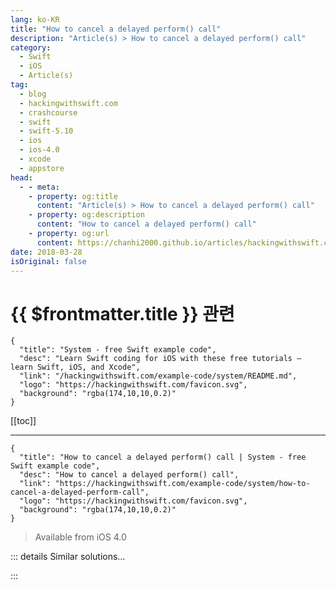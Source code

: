```yaml
---
lang: ko-KR
title: "How to cancel a delayed perform() call"
description: "Article(s) > How to cancel a delayed perform() call"
category:
  - Swift
  - iOS
  - Article(s)
tag: 
  - blog
  - hackingwithswift.com
  - crashcourse
  - swift
  - swift-5.10
  - ios
  - ios-4.0
  - xcode
  - appstore
head:
  - - meta:
    - property: og:title
      content: "Article(s) > How to cancel a delayed perform() call"
    - property: og:description
      content: "How to cancel a delayed perform() call"
    - property: og:url
      content: https://chanhi2000.github.io/articles/hackingwithswift.com/example-code/system/how-to-cancel-a-delayed-perform-call.html
date: 2018-03-28
isOriginal: false
---
```


# {{ $frontmatter.title }} 관련

```component VPCard
{
  "title": "System - free Swift example code",
  "desc": "Learn Swift coding for iOS with these free tutorials – learn Swift, iOS, and Xcode",
  "link": "/hackingwithswift.com/example-code/system/README.md",
  "logo": "https://hackingwithswift.com/favicon.svg",
  "background": "rgba(174,10,10,0.2)"
}
```

[[toc]]

---

```component VPCard
{
  "title": "How to cancel a delayed perform() call | System - free Swift example code",
  "desc": "How to cancel a delayed perform() call",
  "link": "https://hackingwithswift.com/example-code/system/how-to-cancel-a-delayed-perform-call",
  "logo": "https://hackingwithswift.com/favicon.svg",
  "background": "rgba(174,10,10,0.2)"
}
```

> Available from iOS 4.0

<!-- TODO: 작성 -->

<!-- 
You can make a method call run after a number of seconds have elapsed using `perform(_:withObject:afterDelay:)`, like this:

```swift
perform(#selector(yourMethodHere), with: nil, afterDelay: 1)
```

However, what if you change your mind, and decide you don't want `yourMethodHere()` to be called? As long as you act before that timer expires, you have two options: cancel that specific delayed call, or cancel all delayed calls.

To cancel that specific method call, you need to use the method `cancelPreviousPerformRequests(withTarget:)` on `NSObject`. Provide it with a target (where the method was going to be called), as well as the same selector and object you used when calling `perform()`, and it will cancel that delayed call.

For example:

```swift
// set up a delayed call…
perform(#selector(yourMethodHere), with: nil, afterDelay: 1)

// …then immediately cancel it
NSObject.cancelPreviousPerformRequests(withTarget: self, selector: #selector(yourMethodHere), object: nil)
```

Being able to filter the cancellation by both selector and object means you can be very specific: "cancel the printing call for this filename."

If you've made a number of delayed calls and want to cancel them all – very helpful if you're about to leave a view controller, for example, and want to abandon any queued work – you can use this method call instead:

```swift
NSObject.cancelPreviousPerformRequests(withTarget: self)
```

That will cancel every call that was queued up on `self`, regardless of which selectors and objects were used.

If you're making delayed calls on a specific object, just use that object in place of `self`. For example:

```swift
myObj.perform(#selector(yourMethodHere), with: nil, afterDelay: 1)
NSObject.cancelPreviousPerformRequests(withTarget: myObj, selector: #selector(yourMethodHere), object: nil)
```

-->

::: details Similar solutions…

<!--
/quick-start/concurrency/how-to-cancel-a-task">How to cancel a Task 
/quick-start/concurrency/how-to-cancel-a-task-group">How to cancel a task group 
/example-code/system/how-to-run-code-after-a-delay-using-asyncafter-and-perform">How to run code after a delay using asyncAfter() and perform() 
/example-code/naturallanguage/how-to-perform-sentiment-analysis-on-a-string-using-nltagger">How to perform sentiment analysis on a string using NLTagger 
/example-code/uikit/how-to-perform-a-segue-programmatically-using-performsegue">How to perform a segue programmatically using performSegue()</a>
-->

:::

